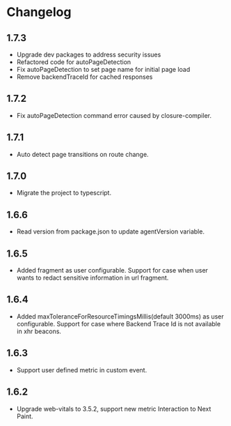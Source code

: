 # Changelog


## 1.7.3

- Upgrade dev packages to address security issues
- Refactored code for autoPageDetection
- Fix autoPageDetection to set page name for initial page load
- Remove backendTraceId for cached responses

## 1.7.2

- Fix autoPageDetection command error caused by closure-compiler.

## 1.7.1

- Auto detect page transitions on route change.

## 1.7.0

- Migrate the project to typescript.

## 1.6.6

- Read version from package.json to update agentVersion variable.

## 1.6.5

- Added fragment as user configurable. Support for case when user wants to redact sensitive information in url fragment.

## 1.6.4

- Added maxToleranceForResourceTimingsMillis(default 3000ms) as user configurable. Support for case where Backend Trace Id is not available in xhr beacons.

## 1.6.3

- Support user defined metric in custom event.

## 1.6.2

- Upgrade web-vitals to 3.5.2, support new metric Interaction to Next Paint.

